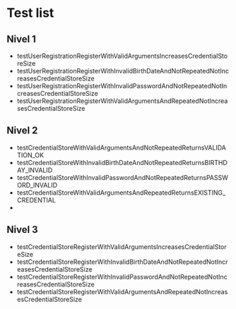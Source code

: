 # Test list

## Nivel 1
- testUserRegistrationRegisterWithValidArgumentsIncreasesCredentialStoreSize
- testUserRegistrationRegisterWithInvalidBirthDateAndNotRepeatedNotIncreasesCredentialStoreSize
- testUserRegistrationRegisterWithInvalidPasswordAndNotRepeatedNotIncreasesCredentialStoreSize
- testUserRegistrationRegisterWithValidArgumentsAndRepeatedNotIncreasesCredentialStoreSize

## Nivel 2

- testCredentialStoreWithValidArgumentsAndNotRepeatedReturnsVALIDATION_OK
- testCredentialStoreWithInvalidBirthDateAndNotRepeatedReturnsBIRTHDAY_INVALID
- testCredentialStoreWithInvalidPasswordAndNotRepeatedReturnsPASSWORD_INVALID
- testCredentialStoreWithValidArgumentsAndRepeatedReturnsEXISTING_CREDENTIAL
- 
## Nivel 3
- testCredentialStoreRegisterWithValidArgumentsIncreasesCredentialStoreSize
- testCredentialStoreRegisterWithInvalidBirthDateAndNotRepeatedNotIncreasesCredentialStoreSize
- testCredentialStoreRegisterWithInvalidPasswordAndNotRepeatedNotIncreasesCredentialStoreSize
- testCredentialStoreRegisterWithValidArgumentsAndRepeatedNotIncreasesCredentialStoreSize
